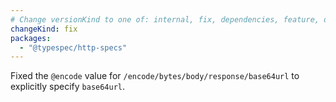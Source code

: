 ```yaml
---
# Change versionKind to one of: internal, fix, dependencies, feature, deprecation, breaking
changeKind: fix
packages:
  - "@typespec/http-specs"
---
```


Fixed the `@encode` value for `/encode/bytes/body/response/base64url` to explicitly specify `base64url`.
